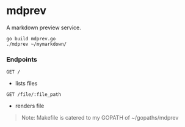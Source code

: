 # mdprev

A markdown preview service.


```
go build mdprev.go
./mdprev ~/mymarkdown/
```

### Endpoints

```
GET /
```
- lists files

```
GET /file/:file_path
```
- renders file

> Note: Makefile is catered to my GOPATH of ~/gopaths/mdprev
